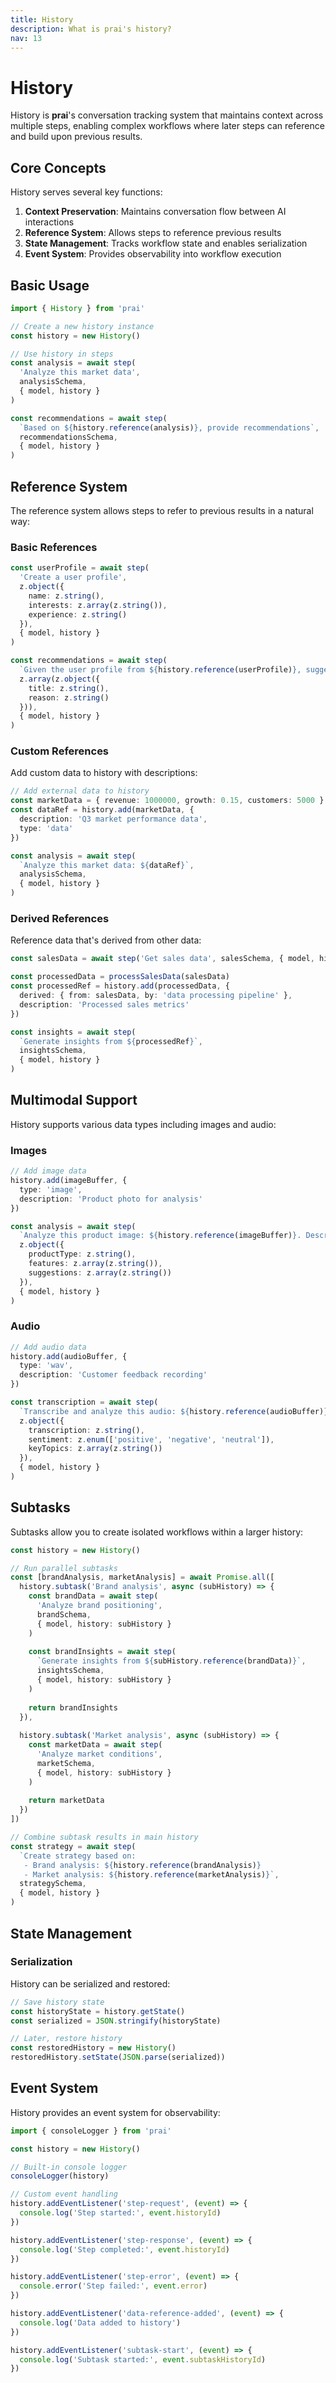 ```yaml
---
title: History
description: What is prai's history?
nav: 13
---
```


# History

History is **prai**'s conversation tracking system that maintains context across multiple steps, enabling complex workflows where later steps can reference and build upon previous results.

## Core Concepts

History serves several key functions:

1. **Context Preservation**: Maintains conversation flow between AI interactions
2. **Reference System**: Allows steps to reference previous results
3. **State Management**: Tracks workflow state and enables serialization
4. **Event System**: Provides observability into workflow execution

## Basic Usage

```typescript
import { History } from 'prai'

// Create a new history instance
const history = new History()

// Use history in steps
const analysis = await step(
  'Analyze this market data',
  analysisSchema,
  { model, history }
)

const recommendations = await step(
  `Based on ${history.reference(analysis)}, provide recommendations`,
  recommendationsSchema,
  { model, history }
)
```

## Reference System

The reference system allows steps to refer to previous results in a natural way:

### Basic References

```typescript
const userProfile = await step(
  'Create a user profile',
  z.object({
    name: z.string(),
    interests: z.array(z.string()),
    experience: z.string()
  }),
  { model, history }
)

const recommendations = await step(
  `Given the user profile from ${history.reference(userProfile)}, suggest relevant content`,
  z.array(z.object({
    title: z.string(),
    reason: z.string()
  })),
  { model, history }
)
```

### Custom References

Add custom data to history with descriptions:

```typescript
// Add external data to history
const marketData = { revenue: 1000000, growth: 0.15, customers: 5000 }
const dataRef = history.add(marketData, {
  description: 'Q3 market performance data',
  type: 'data'
})

const analysis = await step(
  `Analyze this market data: ${dataRef}`,
  analysisSchema,
  { model, history }
)
```

### Derived References

Reference data that's derived from other data:

```typescript
const salesData = await step('Get sales data', salesSchema, { model, history })

const processedData = processSalesData(salesData)
const processedRef = history.add(processedData, {
  derived: { from: salesData, by: 'data processing pipeline' },
  description: 'Processed sales metrics'
})

const insights = await step(
  `Generate insights from ${processedRef}`,
  insightsSchema,
  { model, history }
)
```

## Multimodal Support

History supports various data types including images and audio:

### Images

```typescript
// Add image data
history.add(imageBuffer, {
  type: 'image',
  description: 'Product photo for analysis'
})

const analysis = await step(
  `Analyze this product image: ${history.reference(imageBuffer)}. Describe the product and its features.`,
  z.object({
    productType: z.string(),
    features: z.array(z.string()),
    suggestions: z.array(z.string())
  }),
  { model, history }
)
```

### Audio

```typescript
// Add audio data
history.add(audioBuffer, {
  type: 'wav',
  description: 'Customer feedback recording'
})

const transcription = await step(
  `Transcribe and analyze this audio: ${history.reference(audioBuffer)}`,
  z.object({
    transcription: z.string(),
    sentiment: z.enum(['positive', 'negative', 'neutral']),
    keyTopics: z.array(z.string())
  }),
  { model, history }
)
```

## Subtasks

Subtasks allow you to create isolated workflows within a larger history:

```typescript
const history = new History()

// Run parallel subtasks
const [brandAnalysis, marketAnalysis] = await Promise.all([
  history.subtask('Brand analysis', async (subHistory) => {
    const brandData = await step(
      'Analyze brand positioning',
      brandSchema,
      { model, history: subHistory }
    )
    
    const brandInsights = await step(
      `Generate insights from ${subHistory.reference(brandData)}`,
      insightsSchema,
      { model, history: subHistory }
    )
    
    return brandInsights
  }),
  
  history.subtask('Market analysis', async (subHistory) => {
    const marketData = await step(
      'Analyze market conditions',
      marketSchema,
      { model, history: subHistory }
    )
    
    return marketData
  })
])

// Combine subtask results in main history
const strategy = await step(
  `Create strategy based on:
   - Brand analysis: ${history.reference(brandAnalysis)}
   - Market analysis: ${history.reference(marketAnalysis)}`,
  strategySchema,
  { model, history }
)
```

## State Management

### Serialization

History can be serialized and restored:

```typescript
// Save history state
const historyState = history.getState()
const serialized = JSON.stringify(historyState)

// Later, restore history
const restoredHistory = new History()
restoredHistory.setState(JSON.parse(serialized))
```

## Event System

History provides an event system for observability:

```typescript
import { consoleLogger } from 'prai'

const history = new History()

// Built-in console logger
consoleLogger(history)

// Custom event handling
history.addEventListener('step-request', (event) => {
  console.log('Step started:', event.historyId)
})

history.addEventListener('step-response', (event) => {
  console.log('Step completed:', event.historyId)
})

history.addEventListener('step-error', (event) => {
  console.error('Step failed:', event.error)
})

history.addEventListener('data-reference-added', (event) => {
  console.log('Data added to history')
})

history.addEventListener('subtask-start', (event) => {
  console.log('Subtask started:', event.subtaskHistoryId)
})
```